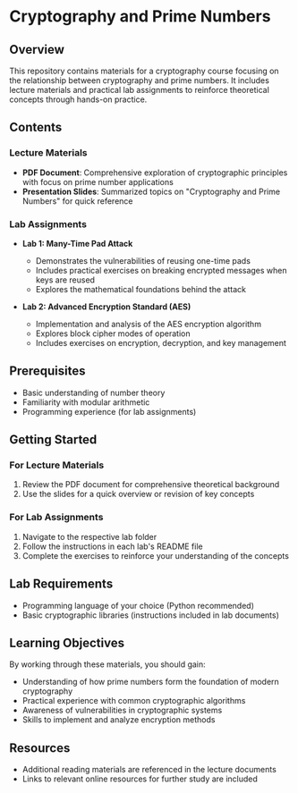 # Cryptography and Prime Numbers

## Overview
This repository contains materials for a cryptography course focusing on the relationship between cryptography and prime numbers. It includes lecture materials and practical lab assignments to reinforce theoretical concepts through hands-on practice.

## Contents

### Lecture Materials
- **PDF Document**: Comprehensive exploration of cryptographic principles with focus on prime number applications
- **Presentation Slides**: Summarized topics on "Cryptography and Prime Numbers" for quick reference

### Lab Assignments
- **Lab 1: Many-Time Pad Attack**
  - Demonstrates the vulnerabilities of reusing one-time pads
  - Includes practical exercises on breaking encrypted messages when keys are reused
  - Explores the mathematical foundations behind the attack

- **Lab 2: Advanced Encryption Standard (AES)**
  - Implementation and analysis of the AES encryption algorithm
  - Explores block cipher modes of operation
  - Includes exercises on encryption, decryption, and key management

## Prerequisites
- Basic understanding of number theory
- Familiarity with modular arithmetic
- Programming experience (for lab assignments)

## Getting Started

### For Lecture Materials
1. Review the PDF document for comprehensive theoretical background
2. Use the slides for a quick overview or revision of key concepts

### For Lab Assignments
1. Navigate to the respective lab folder
2. Follow the instructions in each lab's README file
3. Complete the exercises to reinforce your understanding of the concepts

## Lab Requirements
- Programming language of your choice (Python recommended)
- Basic cryptographic libraries (instructions included in lab documents)

## Learning Objectives
By working through these materials, you should gain:
- Understanding of how prime numbers form the foundation of modern cryptography
- Practical experience with common cryptographic algorithms
- Awareness of vulnerabilities in cryptographic systems
- Skills to implement and analyze encryption methods

## Resources
- Additional reading materials are referenced in the lecture documents
- Links to relevant online resources for further study are included
